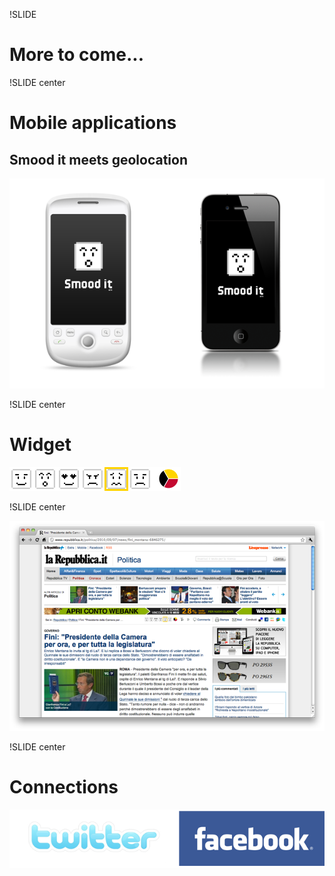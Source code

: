 !SLIDE

# More to come...

!SLIDE center

# Mobile applications
## Smood it meets geolocation

![mobile](mobile.png)

!SLIDE center

# Widget

![widget](widget.png)

!SLIDE center

![widget screenshot](widget_screenshot.png)

!SLIDE center

# Connections

![social networks](social_networks.png)
